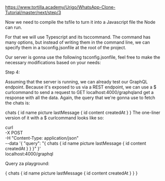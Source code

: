 https://www.tortilla.academy/Urigo/WhatsApp-Clone-Tutorial/master/next/step/3

Now we need to compile the tsfile to turn it into a Javascript file the Node can run.

For that we will use Typescript and its tsccommand. The command has many options, but instead of writing them in the command line, we can specify them in a tsconfig.jsonfile at the root of the project.

Our server is gonna use the following tsconfig.jsonfile, feel free to make the necessary modifications based on your needs:

Step 4:

Assuming that the server is running, we can already test our GraphQL endpoint. Because it's exposed to us via a REST endpoint, we can use a $ curlcommand to send a request to GET localhost:4000/graphqland get a response with all the data. Again, the query that we're gonna use to fetch the chats is:

chats {
  id
  name
  picture
  lastMessage {
    id
    content
    createdAt
  }
}
The one-liner version of it with a $ curlcommand looks like so:

curl \
  -X POST \
  -H "Content-Type: application/json" \
  --data '{ "query": "{ chats { id name picture lastMessage { id content createdAt } } }" }' \
  localhost:4000/graphql

Query za playground:

{
  chats {
    id
    name
    picture
    lastMessage {
      id
      content
      createdAt
    }
  }
}

